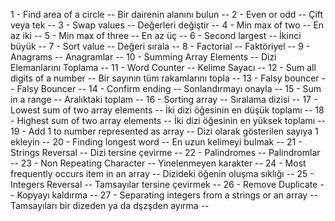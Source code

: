 1 - Find area of a circle -- Bir dairenin alanını bulun --
2 - Even or odd -- Çift veya tek --
3 - Swap values -- Değerleri değiştir --
4 - Min max of two -- En az iki --
5 - Min max of three -- En az üç --
6 - Second largest -- İkinci büyük --
7 - Sort value -- Değeri sırala --
8 - Factorial -- Faktöriyel --
9 - Anagrams -- Anagramlar --
10 - Summing Array Elements -- Dizi Elemanlarını Toplama --
11 - Word Counter -- Kelime Sayacı --
12 - Sum all digits of a number -- Bir sayının tüm rakamlarını topla --
13 - Falsy bouncer -- Falsy Bouncer --
14 - Confirm ending -- Sonlandırmayı onayla --
15 - Sum in a range -- Aralıktaki toplam --
16 - Sorting array -- Sıralama dizisi --
17 - Lowest sum of two array elements -- İki dizi öğesinin en düşük toplamı --
18 - Highest sum of two array elements -- İki dizi öğesinin en yüksek toplamı --
19 - Add 1 to number represented as array -- Dizi olarak gösterilen sayıya 1 ekleyin --
20 - Finding longest word -- En uzun kelimeyi bulmak --
21 - Strings Reversal -- Dizi tersine çevirme --
22 - Palindromes -- Palindromlar --
23 - Non Repeating Character -- Yinelenmeyen karakter --
24 - Most frequently occurs item in an array -- Dizideki öğenin oluşma sıklığı --
25 - Integers Reversal -- Tamsayılar tersine çevirmek --
26 - Remove Duplicate -- Kopyayı kaldırma --
27 - Separating integers from a strings or an array -- Tamsayıları bir dizeden ya da dşzşden ayırma --